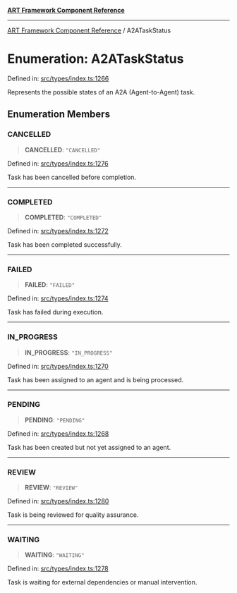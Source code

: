 [**ART Framework Component Reference**](../README.md)

***

[ART Framework Component Reference](../README.md) / A2ATaskStatus

# Enumeration: A2ATaskStatus

Defined in: [src/types/index.ts:1266](https://github.com/hashangit/ART/blob/389c66e54bc50d9dde33052d28a5a19571a13dbf/src/types/index.ts#L1266)

Represents the possible states of an A2A (Agent-to-Agent) task.

## Enumeration Members

### CANCELLED

> **CANCELLED**: `"CANCELLED"`

Defined in: [src/types/index.ts:1276](https://github.com/hashangit/ART/blob/389c66e54bc50d9dde33052d28a5a19571a13dbf/src/types/index.ts#L1276)

Task has been cancelled before completion.

***

### COMPLETED

> **COMPLETED**: `"COMPLETED"`

Defined in: [src/types/index.ts:1272](https://github.com/hashangit/ART/blob/389c66e54bc50d9dde33052d28a5a19571a13dbf/src/types/index.ts#L1272)

Task has been completed successfully.

***

### FAILED

> **FAILED**: `"FAILED"`

Defined in: [src/types/index.ts:1274](https://github.com/hashangit/ART/blob/389c66e54bc50d9dde33052d28a5a19571a13dbf/src/types/index.ts#L1274)

Task has failed during execution.

***

### IN\_PROGRESS

> **IN\_PROGRESS**: `"IN_PROGRESS"`

Defined in: [src/types/index.ts:1270](https://github.com/hashangit/ART/blob/389c66e54bc50d9dde33052d28a5a19571a13dbf/src/types/index.ts#L1270)

Task has been assigned to an agent and is being processed.

***

### PENDING

> **PENDING**: `"PENDING"`

Defined in: [src/types/index.ts:1268](https://github.com/hashangit/ART/blob/389c66e54bc50d9dde33052d28a5a19571a13dbf/src/types/index.ts#L1268)

Task has been created but not yet assigned to an agent.

***

### REVIEW

> **REVIEW**: `"REVIEW"`

Defined in: [src/types/index.ts:1280](https://github.com/hashangit/ART/blob/389c66e54bc50d9dde33052d28a5a19571a13dbf/src/types/index.ts#L1280)

Task is being reviewed for quality assurance.

***

### WAITING

> **WAITING**: `"WAITING"`

Defined in: [src/types/index.ts:1278](https://github.com/hashangit/ART/blob/389c66e54bc50d9dde33052d28a5a19571a13dbf/src/types/index.ts#L1278)

Task is waiting for external dependencies or manual intervention.
